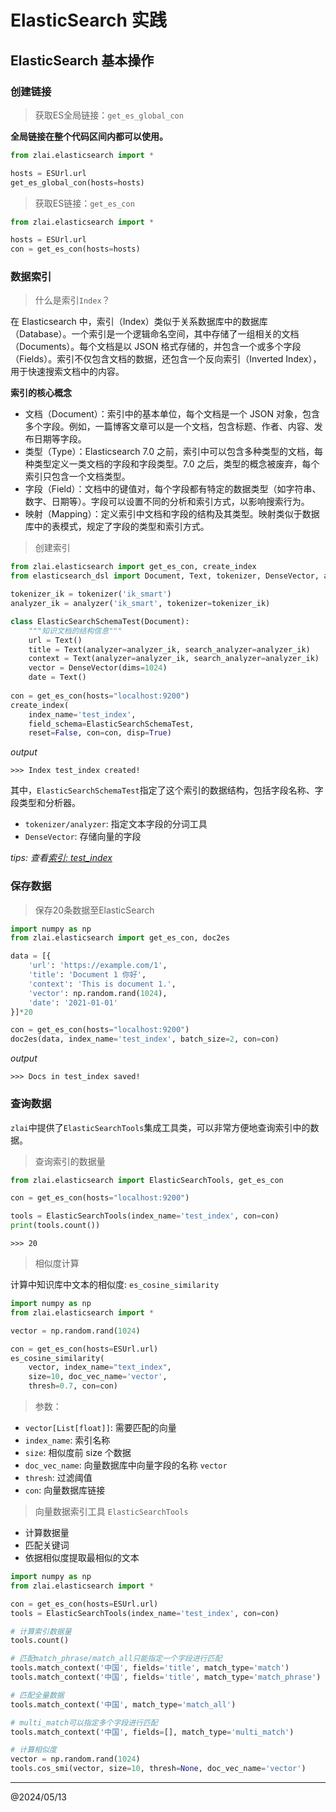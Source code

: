 # ElasticSearch 实践

## ElasticSearch 基本操作

### 创建链接

> 获取ES全局链接：`get_es_global_con`

**全局链接在整个代码区间内都可以使用。**

```python
from zlai.elasticsearch import *

hosts = ESUrl.url
get_es_global_con(hosts=hosts)
```

> 获取ES链接：`get_es_con`

```python
from zlai.elasticsearch import *

hosts = ESUrl.url
con = get_es_con(hosts=hosts)
```

### 数据索引

> 什么是索引`Index`？

在 Elasticsearch 中，索引（Index）类似于关系数据库中的数据库（Database）。一个索引是一个逻辑命名空间，其中存储了一组相关的文档（Documents）。每个文档是以 JSON 格式存储的，并包含一个或多个字段（Fields）。索引不仅包含文档的数据，还包含一个反向索引（Inverted Index），用于快速搜索文档中的内容。

**索引的核心概念**

* 文档（Document）：索引中的基本单位，每个文档是一个 JSON 对象，包含多个字段。例如，一篇博客文章可以是一个文档，包含标题、作者、内容、发布日期等字段。
* 类型（Type）：Elasticsearch 7.0 之前，索引中可以包含多种类型的文档，每种类型定义一类文档的字段和字段类型。7.0 之后，类型的概念被废弃，每个索引只包含一个文档类型。
* 字段（Field）：文档中的键值对，每个字段都有特定的数据类型（如字符串、数字、日期等）。字段可以设置不同的分析和索引方式，以影响搜索行为。
* 映射（Mapping）：定义索引中文档和字段的结构及其类型。映射类似于数据库中的表模式，规定了字段的类型和索引方式。

> 创建索引

```python
from zlai.elasticsearch import get_es_con, create_index
from elasticsearch_dsl import Document, Text, tokenizer, DenseVector, analyzer

tokenizer_ik = tokenizer('ik_smart')
analyzer_ik = analyzer('ik_smart', tokenizer=tokenizer_ik)

class ElasticSearchSchemaTest(Document):
    """知识文档的结构信息"""
    url = Text()
    title = Text(analyzer=analyzer_ik, search_analyzer=analyzer_ik)
    context = Text(analyzer=analyzer_ik, search_analyzer=analyzer_ik)
    vector = DenseVector(dims=1024)
    date = Text()
    
con = get_es_con(hosts="localhost:9200")
create_index(
    index_name='test_index',
    field_schema=ElasticSearchSchemaTest,
    reset=False, con=con, disp=True)
```

*output*

```text
>>> Index test_index created!
```

其中，`ElasticSearchSchemaTest`指定了这个索引的数据结构，包括字段名称、字段类型和分析器。

- `tokenizer/analyzer`: 指定文本字段的分词工具
- `DenseVector`: 存储向量的字段

*tips: 查看[索引: test_index](http://localhost:9200/test_index)*

### 保存数据

> 保存20条数据至ElasticSearch

```python
import numpy as np
from zlai.elasticsearch import get_es_con, doc2es

data = [{
    'url': 'https://example.com/1',
    'title': 'Document 1 你好',
    'context': 'This is document 1.',
    'vector': np.random.rand(1024),
    'date': '2021-01-01'
}]*20

con = get_es_con(hosts="localhost:9200")
doc2es(data, index_name='test_index', batch_size=2, con=con)
```

*output*

```text
>>> Docs in test_index saved!
```

### 查询数据

`zlai`中提供了`ElasticSearchTools`集成工具类，可以非常方便地查询索引中的数据。

> 查询索引的数据量

```python
from zlai.elasticsearch import ElasticSearchTools, get_es_con

con = get_es_con(hosts="localhost:9200")

tools = ElasticSearchTools(index_name='test_index', con=con)
print(tools.count())
```

```text
>>> 20
```

> 相似度计算

计算中知识库中文本的相似度: `es_cosine_similarity`

```python
import numpy as np
from zlai.elasticsearch import *

vector = np.random.rand(1024)

con = get_es_con(hosts=ESUrl.url)
es_cosine_similarity(
    vector, index_name="text_index",
    size=10, doc_vec_name='vector',
    thresh=0.7, con=con)
```

> 参数：

- `vector[List[float]]`: 需要匹配的向量
- `index_name`: 索引名称
- `size`: 相似度前 size 个数据
- `doc_vec_name`: 向量数据库中向量字段的名称 `vector`
- `thresh`: 过滤阈值
- `con`: 向量数据库链接

> 向量数据索引工具 `ElasticSearchTools`

- 计算数据量
- 匹配关键词
- 依据相似度提取最相似的文本

```python
import numpy as np
from zlai.elasticsearch import *

con = get_es_con(hosts=ESUrl.url)
tools = ElasticSearchTools(index_name='test_index', con=con)

# 计算索引数据量
tools.count()

# 匹配match_phrase/match_all只能指定一个字段进行匹配
tools.match_context('中国', fields='title', match_type='match')
tools.match_context('中国', fields='title', match_type='match_phrase')

# 匹配全量数据
tools.match_context('中国', match_type='match_all')

# multi_match可以指定多个字段进行匹配
tools.match_context('中国', fields=[], match_type='multi_match')

# 计算相似度
vector = np.random.rand(1024)
tools.cos_smi(vector, size=10, thresh=None, doc_vec_name='vector')
```

------
@2024/05/13
